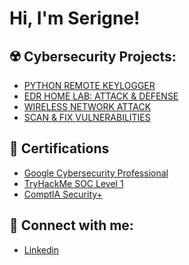<h1>Hi, I'm Serigne! <br/>  
<h2>☢️ Cybersecurity Projects:</h2>


  - [PYTHON REMOTE KEYLOGGER ](https://www.linkedin.com/in/serigne-diouf-4baa59229/)
  - [EDR HOME LAB: ATTACK & DEFENSE  ](https://www.linkedin.com/in/serigne-diouf-4baa59229/)
  - [WIRELESS NETWORK ATTACK  ](https://www.linkedin.com/in/serigne-diouf-4baa59229/)
  - [SCAN & FIX VULNERABILITIES  ](https://www.linkedin.com/in/serigne-diouf-4baa59229/)
    

<h2>📄 Certifications </h2>

 - [Google Cybersecurity Professional](https://www.linkedin.com/in/serigne-diouf-4baa59229/)
 - [TryHackMe SOC Level 1](https://www.linkedin.com/in/serigne-diouf-4baa59229/)
 - [ComptIA Security+](https://www.linkedin.com/in/serigne-diouf-4baa59229/)
  
  
<h2>🛜 Connect with me:</h2>

- [Linkedin]( https://www.linkedin.com/in/serigne-diouf-4baa59229/
)




